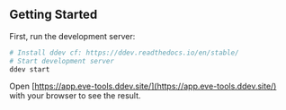 
## Getting Started

First, run the development server:

```bash
# Install ddev cf: https://ddev.readthedocs.io/en/stable/
# Start development server
ddev start
```

Open [https://app.eve-tools.ddev.site/](https://app.eve-tools.ddev.site/) with your browser to see the result.
